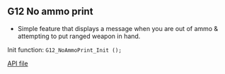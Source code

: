 ## G12 No ammo print
 - Simple feature that displays a message when you are out of ammo & attempting to put ranged weapon in hand.

Init function: `G12_NoAmmoPrint_Init ();`

[API file](../Standalone-Packages/G12-NoAmmoPrint/noAmmoPrint_API.d)

